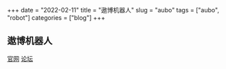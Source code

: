 +++ 
date = "2022-02-11"
title = "遨博机器人"
slug = "aubo" 
tags = ["aubo", "robot"]
categories = ["blog"]
+++

## 遨博机器人
[官网](https://www.aubo-robotics.cn/)
[论坛](http://www.aubobbs.cn/)
